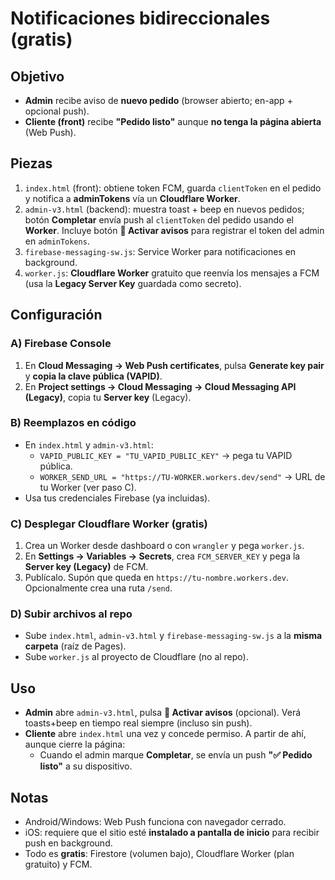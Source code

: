 # Notificaciones bidireccionales (gratis)

## Objetivo
- **Admin** recibe aviso de **nuevo pedido** (browser abierto; en-app + opcional push).
- **Cliente (front)** recibe **"Pedido listo"** aunque **no tenga la página abierta** (Web Push).

## Piezas
1. `index.html` (front): obtiene token FCM, guarda `clientToken` en el pedido y notifica a **adminTokens** vía un **Cloudflare Worker**.
2. `admin-v3.html` (backend): muestra toast + beep en nuevos pedidos; botón **Completar** envía push al `clientToken` del pedido usando el **Worker**. Incluye botón **🔔 Activar avisos** para registrar el token del admin en `adminTokens`.
3. `firebase-messaging-sw.js`: Service Worker para notificaciones en background.
4. `worker.js`: **Cloudflare Worker** gratuito que reenvía los mensajes a FCM (usa la **Legacy Server Key** guardada como secreto).

## Configuración

### A) Firebase Console
1. En **Cloud Messaging → Web Push certificates**, pulsa **Generate key pair** y **copia la clave pública (VAPID)**.
2. En **Project settings → Cloud Messaging → Cloud Messaging API (Legacy)**, copia tu **Server key** (Legacy).

### B) Reemplazos en código
- En `index.html` y `admin-v3.html`:
  - `VAPID_PUBLIC_KEY = "TU_VAPID_PUBLIC_KEY"` → pega tu VAPID pública.
  - `WORKER_SEND_URL = "https://TU-WORKER.workers.dev/send"` → URL de tu Worker (ver paso C).
- Usa tus credenciales Firebase (ya incluidas).

### C) Desplegar Cloudflare Worker (gratis)
1. Crea un Worker desde dashboard o con `wrangler` y pega `worker.js`.
2. En **Settings → Variables → Secrets**, crea `FCM_SERVER_KEY` y pega la **Server key (Legacy)** de FCM.
3. Publícalo. Supón que queda en `https://tu-nombre.workers.dev`. Opcionalmente crea una ruta `/send`.

### D) Subir archivos al repo
- Sube `index.html`, `admin-v3.html` y `firebase-messaging-sw.js` a la **misma carpeta** (raíz de Pages).
- Sube `worker.js` al proyecto de Cloudflare (no al repo).

## Uso
- **Admin** abre `admin-v3.html`, pulsa **🔔 Activar avisos** (opcional). Verá toasts+beep en tiempo real siempre (incluso sin push).
- **Cliente** abre `index.html` una vez y concede permiso. A partir de ahí, aunque cierre la página:
  - Cuando el admin marque **Completar**, se envía un push **"✅ Pedido listo"** a su dispositivo.

## Notas
- Android/Windows: Web Push funciona con navegador cerrado.  
- iOS: requiere que el sitio esté **instalado a pantalla de inicio** para recibir push en background.
- Todo es **gratis**: Firestore (volumen bajo), Cloudflare Worker (plan gratuito) y FCM.


